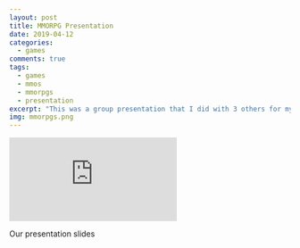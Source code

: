 ```yaml
---
layout: post
title: MMORPG Presentation
date: 2019-04-12
categories:
  - games
comments: true
tags:
  - games
  - mmos
  - mmorpgs
  - presentation
excerpt: "This was a group presentation that I did with 3 others for my Social Impacts in Video Games course. The topic we chose was MMORPGs, and it was a lot of fun to work on and present."
img: mmorpgs.png
---
```


<!--
<img src="/img/gametimeline.png" class="img-fluid">
<p class="caption">ouo</p>
-->

<iframe class="video" src="https://docs.google.com/presentation/d/e/2PACX-1vRhWmafW2N36KKzBWOYzs1aJd_oQLlhhwuXW6VPjtE3T2qMAIWteKvvva9vJkMtielHI__Gd8GGLsC3/embed?start=false&loop=false&delayms=3000" frameborder="0" allowfullscreen="true" mozallowfullscreen="true" webkitallowfullscreen="true"></iframe>
<p class="caption">Our presentation slides</p>